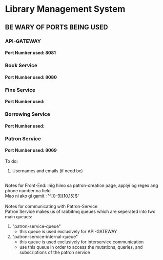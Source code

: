 # Library Management System
## BE WARY OF PORTS BEING USED
### API-GATEWAY
#### Port Number used: 8081

### Book Service
#### Port Number used: 8080

### Fine Service
#### Port Number used: 

### Borrowing Service
#### Port Number used: 

### Patron Service
#### Port Number used: 8069
To do:
1. Usernames and emails (if need be)

<br>
Notes for Front-End:
Inig himo sa patron-creation page, applyi og regex ang phone number na field <br>
Mao ni ako gi gamit : '^[0-9]{10,15}$'
<br><br>
Notes for communicating with Patron-Service:<br>
Patron Service makes us of rabbitmq queues which are seperated into two main queues:<br>

1. "patron-service-queue"
    - this queue is used exclusively for API-GATEWAY
2. "patron-service-internal-queue" 
    - this queue is used exclusively for interservice communication
    - use this queue in order to access the mutations, queries, and subscriptions of the patron service



